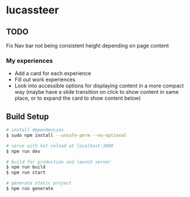 # lucassteer

## TODO

Fix Nav bar not being consistent height depending on page content

### My experiences

* Add a card for each experience
* Fill out work experiences
* Look into accessible options for displaying content in a more compact way (maybe have a slide transition on click to show content in same place, or to expand the card to show content below)


## Build Setup

```bash
# install dependencies
$ sudo npm install --unsafe-perm --no-optional

# serve with hot reload at localhost:3000
$ npm run dev

# build for production and launch server
$ npm run build
$ npm run start

# generate static project
$ npm run generate
```
